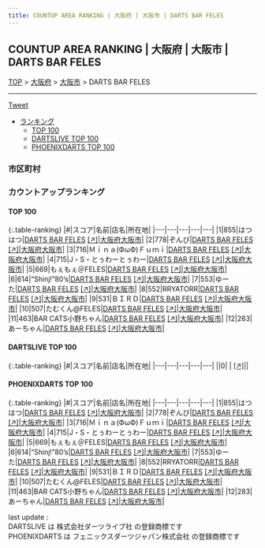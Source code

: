 ```yaml
---
title: COUNTUP AREA RANKING | 大阪府 | 大阪市 | DARTS BAR FELES
---
```

## COUNTUP AREA RANKING | 大阪府 | 大阪市 | DARTS BAR FELES

[TOP](/darts/rank/) > [大阪府](/darts/rank/大阪府/) > [大阪市](/darts/rank/大阪府/大阪市/) > DARTS BAR FELES

___

<a href="https://twitter.com/share?ref_src=twsrc%5Etfw" data-text="COUNTUP AREA RANKING | 大阪府大阪市DARTS BAR FELES" class="twitter-share-button" data-hashtags="DARTSLIVE,PHOENIXDARTS,darts,ダーツ" data-show-count="false">Tweet</a>

* [ランキング](#カウントアップランキング)
    * [TOP 100](#top-100)
    * [DARTSLIVE TOP 100](#dartslive-top-100)
    * [PHOENIXDARTS TOP 100](#phoenixdarts-top-100)

### 市区町村

<ul>

</ul>

### カウントアップランキング

#### TOP 100



{:.table-ranking}
|#|スコア|名前|店名|所在地|
|---|---|---|---|---|
|1|855|<span class="rank-name-pd">はつはつ</span>|<a href="/darts/rank/shops/92076.html">DARTS BAR FELES</a> <a href="https://vs.phoenixdarts.com/jp/shop/shopDetailInfo/s_92076?s_seq=92076">[↗]</a>|<a href="/darts/rank/大阪府/大阪市">大阪府大阪市</a>|
|2|778|<span class="rank-name-pd">ぞんび</span>|<a href="/darts/rank/shops/92076.html">DARTS BAR FELES</a> <a href="https://vs.phoenixdarts.com/jp/shop/shopDetailInfo/s_92076?s_seq=92076">[↗]</a>|<a href="/darts/rank/大阪府/大阪市">大阪府大阪市</a>|
|3|716|<span class="rank-name-pd">Ｍｉｎａ(ФωФ)Ｆｕｍｉ</span>|<a href="/darts/rank/shops/92076.html">DARTS BAR FELES</a> <a href="https://vs.phoenixdarts.com/jp/shop/shopDetailInfo/s_92076?s_seq=92076">[↗]</a>|<a href="/darts/rank/大阪府/大阪市">大阪府大阪市</a>|
|4|715|<span class="rank-name-pd">J・S・とぅわーとぅわー</span>|<a href="/darts/rank/shops/92076.html">DARTS BAR FELES</a> <a href="https://vs.phoenixdarts.com/jp/shop/shopDetailInfo/s_92076?s_seq=92076">[↗]</a>|<a href="/darts/rank/大阪府/大阪市">大阪府大阪市</a>|
|5|669|<span class="rank-name-pd">もぇもぇ＠FELES</span>|<a href="/darts/rank/shops/92076.html">DARTS BAR FELES</a> <a href="https://vs.phoenixdarts.com/jp/shop/shopDetailInfo/s_92076?s_seq=92076">[↗]</a>|<a href="/darts/rank/大阪府/大阪市">大阪府大阪市</a>|
|6|614|<span class="rank-name-pd">“Shinj!”80’s</span>|<a href="/darts/rank/shops/92076.html">DARTS BAR FELES</a> <a href="https://vs.phoenixdarts.com/jp/shop/shopDetailInfo/s_92076?s_seq=92076">[↗]</a>|<a href="/darts/rank/大阪府/大阪市">大阪府大阪市</a>|
|7|553|<span class="rank-name-pd">ゆーた</span>|<a href="/darts/rank/shops/92076.html">DARTS BAR FELES</a> <a href="https://vs.phoenixdarts.com/jp/shop/shopDetailInfo/s_92076?s_seq=92076">[↗]</a>|<a href="/darts/rank/大阪府/大阪市">大阪府大阪市</a>|
|8|552|<span class="rank-name-pd">RRYATORR</span>|<a href="/darts/rank/shops/92076.html">DARTS BAR FELES</a> <a href="https://vs.phoenixdarts.com/jp/shop/shopDetailInfo/s_92076?s_seq=92076">[↗]</a>|<a href="/darts/rank/大阪府/大阪市">大阪府大阪市</a>|
|9|531|<span class="rank-name-pd">ＢＩＲＤ</span>|<a href="/darts/rank/shops/92076.html">DARTS BAR FELES</a> <a href="https://vs.phoenixdarts.com/jp/shop/shopDetailInfo/s_92076?s_seq=92076">[↗]</a>|<a href="/darts/rank/大阪府/大阪市">大阪府大阪市</a>|
|10|507|<span class="rank-name-pd">たむくん@FELES</span>|<a href="/darts/rank/shops/92076.html">DARTS BAR FELES</a> <a href="https://vs.phoenixdarts.com/jp/shop/shopDetailInfo/s_92076?s_seq=92076">[↗]</a>|<a href="/darts/rank/大阪府/大阪市">大阪府大阪市</a>|
|11|463|<span class="rank-name-pd">BAR CATS小野ちゃん</span>|<a href="/darts/rank/shops/92076.html">DARTS BAR FELES</a> <a href="https://vs.phoenixdarts.com/jp/shop/shopDetailInfo/s_92076?s_seq=92076">[↗]</a>|<a href="/darts/rank/大阪府/大阪市">大阪府大阪市</a>|
|12|283|<span class="rank-name-pd">あーちゃん</span>|<a href="/darts/rank/shops/92076.html">DARTS BAR FELES</a> <a href="https://vs.phoenixdarts.com/jp/shop/shopDetailInfo/s_92076?s_seq=92076">[↗]</a>|<a href="/darts/rank/大阪府/大阪市">大阪府大阪市</a>|


#### DARTSLIVE TOP 100



{:.table-ranking}
|#|スコア|名前|店名|所在地|
|---|---|---|---|---|
||0|<span class="rank-name-dl"> </span>|<a href="/darts/rank/shops/.html"></a> <a href="">[↗]</a>|<a href="/darts/rank//"></a>|


#### PHOENIXDARTS TOP 100



{:.table-ranking}
|#|スコア|名前|店名|所在地|
|---|---|---|---|---|
|1|855|<span class="rank-name-pd">はつはつ</span>|<a href="/darts/rank/shops/92076.html">DARTS BAR FELES</a> <a href="https://vs.phoenixdarts.com/jp/shop/shopDetailInfo/s_92076?s_seq=92076">[↗]</a>|<a href="/darts/rank/大阪府/大阪市">大阪府大阪市</a>|
|2|778|<span class="rank-name-pd">ぞんび</span>|<a href="/darts/rank/shops/92076.html">DARTS BAR FELES</a> <a href="https://vs.phoenixdarts.com/jp/shop/shopDetailInfo/s_92076?s_seq=92076">[↗]</a>|<a href="/darts/rank/大阪府/大阪市">大阪府大阪市</a>|
|3|716|<span class="rank-name-pd">Ｍｉｎａ(ФωФ)Ｆｕｍｉ</span>|<a href="/darts/rank/shops/92076.html">DARTS BAR FELES</a> <a href="https://vs.phoenixdarts.com/jp/shop/shopDetailInfo/s_92076?s_seq=92076">[↗]</a>|<a href="/darts/rank/大阪府/大阪市">大阪府大阪市</a>|
|4|715|<span class="rank-name-pd">J・S・とぅわーとぅわー</span>|<a href="/darts/rank/shops/92076.html">DARTS BAR FELES</a> <a href="https://vs.phoenixdarts.com/jp/shop/shopDetailInfo/s_92076?s_seq=92076">[↗]</a>|<a href="/darts/rank/大阪府/大阪市">大阪府大阪市</a>|
|5|669|<span class="rank-name-pd">もぇもぇ＠FELES</span>|<a href="/darts/rank/shops/92076.html">DARTS BAR FELES</a> <a href="https://vs.phoenixdarts.com/jp/shop/shopDetailInfo/s_92076?s_seq=92076">[↗]</a>|<a href="/darts/rank/大阪府/大阪市">大阪府大阪市</a>|
|6|614|<span class="rank-name-pd">“Shinj!”80’s</span>|<a href="/darts/rank/shops/92076.html">DARTS BAR FELES</a> <a href="https://vs.phoenixdarts.com/jp/shop/shopDetailInfo/s_92076?s_seq=92076">[↗]</a>|<a href="/darts/rank/大阪府/大阪市">大阪府大阪市</a>|
|7|553|<span class="rank-name-pd">ゆーた</span>|<a href="/darts/rank/shops/92076.html">DARTS BAR FELES</a> <a href="https://vs.phoenixdarts.com/jp/shop/shopDetailInfo/s_92076?s_seq=92076">[↗]</a>|<a href="/darts/rank/大阪府/大阪市">大阪府大阪市</a>|
|8|552|<span class="rank-name-pd">RRYATORR</span>|<a href="/darts/rank/shops/92076.html">DARTS BAR FELES</a> <a href="https://vs.phoenixdarts.com/jp/shop/shopDetailInfo/s_92076?s_seq=92076">[↗]</a>|<a href="/darts/rank/大阪府/大阪市">大阪府大阪市</a>|
|9|531|<span class="rank-name-pd">ＢＩＲＤ</span>|<a href="/darts/rank/shops/92076.html">DARTS BAR FELES</a> <a href="https://vs.phoenixdarts.com/jp/shop/shopDetailInfo/s_92076?s_seq=92076">[↗]</a>|<a href="/darts/rank/大阪府/大阪市">大阪府大阪市</a>|
|10|507|<span class="rank-name-pd">たむくん@FELES</span>|<a href="/darts/rank/shops/92076.html">DARTS BAR FELES</a> <a href="https://vs.phoenixdarts.com/jp/shop/shopDetailInfo/s_92076?s_seq=92076">[↗]</a>|<a href="/darts/rank/大阪府/大阪市">大阪府大阪市</a>|
|11|463|<span class="rank-name-pd">BAR CATS小野ちゃん</span>|<a href="/darts/rank/shops/92076.html">DARTS BAR FELES</a> <a href="https://vs.phoenixdarts.com/jp/shop/shopDetailInfo/s_92076?s_seq=92076">[↗]</a>|<a href="/darts/rank/大阪府/大阪市">大阪府大阪市</a>|
|12|283|<span class="rank-name-pd">あーちゃん</span>|<a href="/darts/rank/shops/92076.html">DARTS BAR FELES</a> <a href="https://vs.phoenixdarts.com/jp/shop/shopDetailInfo/s_92076?s_seq=92076">[↗]</a>|<a href="/darts/rank/大阪府/大阪市">大阪府大阪市</a>|


<div class="footer border-top border-gray-light mt-5 pt-3 text-right text-gray">
    last update : <span style="font-weight: italic" id="foot_last_modified"></span><br />
    DARTSLIVE は 株式会社ダーツライブ社 の登録商標です<br />
    PHOENIXDARTS は フェニックスダーツジャパン株式会社 の登録商標です<br />
</div>

<script src="https://cdnjs.cloudflare.com/ajax/libs/jquery.tablesorter/2.31.3/js/jquery.tablesorter.min.js" integrity="sha512-qzgd5cYSZcosqpzpn7zF2ZId8f/8CHmFKZ8j7mU4OUXTNRd5g+ZHBPsgKEwoqxCtdQvExE5LprwwPAgoicguNg==" crossorigin="anonymous" referrerpolicy="no-referrer"></script>
<link rel="stylesheet" href="https://cdnjs.cloudflare.com/ajax/libs/jquery.tablesorter/2.31.3/css/theme.default.min.css" integrity="sha512-wghhOJkjQX0Lh3NSWvNKeZ0ZpNn+SPVXX1Qyc9OCaogADktxrBiBdKGDoqVUOyhStvMBmJQ8ZdMHiR3wuEq8+w==" crossorigin="anonymous" referrerpolicy="no-referrer" />
<script>
$(function() {
    $(".table-ranking").tablesorter({sortList:[[0, 0]]});
    $("#foot_last_modified").text(formatDate(new Date(document.lastModified), 'yyyy-MM-dd HH:mm:ss'));
});
</script>

<script async src="https://platform.twitter.com/widgets.js" charset="utf-8"></script>